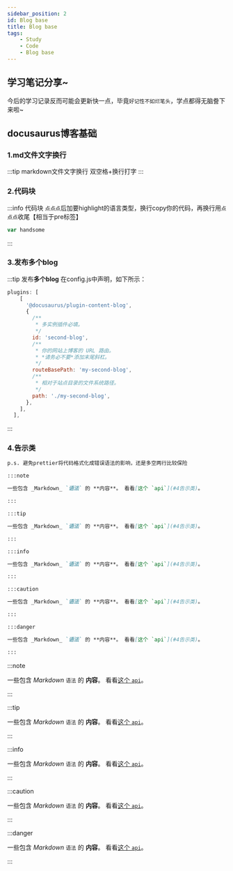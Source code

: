 ```yaml
---
sidebar_position: 2
id: Blog base
title: Blog base
tags:
    - Study
    - Code
    - Blog base
---
```


## 学习笔记分享~
今后的学习记录反而可能会更新快一点，毕竟`好记性不如烂笔头`，学点都得无脑誊下来啦~  
## docusaurus博客基础

### 1.md文件文字换行
:::tip markdown文件文字换行
双空格+换行打字
:::

### 2.代码块
:::info 代码块
`点点点`后加要highlight的语言类型，换行copy你的代码，再换行用`点点点`收尾【相当于pre标签】
``` js
var handsome
```
:::

### 3.发布多个blog
:::tip 发布**多个blog**
在config.js中声明，如下所示：
``` js title="/static/docusaurus.config.js"
plugins: [
    [
      '@docusaurus/plugin-content-blog',
      {
        /**
         * 多实例插件必填。
         */
        id: 'second-blog',
        /**
         * 你的网站上博客的 URL 路由。
         * *请务必不要*添加末尾斜杠。
         */
        routeBasePath: 'my-second-blog',
        /**
         * 相对于站点目录的文件系统路径。
         */
        path: './my-second-blog',
      },
    ],
  ],
```
:::


### 4.告示类
``` markdown
p.s. 避免prettier将代码格式化成错误语法的影响，还是多空两行比较保险  
  
:::note

一些包含 _Markdown_ `语法` 的 **内容**。 看看[这个 `api`](#4告示类)。

:::

:::tip

一些包含 _Markdown_ `语法` 的 **内容**。 看看[这个 `api`](#4告示类)。

:::

:::info

一些包含 _Markdown_ `语法` 的 **内容**。 看看[这个 `api`](#4告示类)。

:::

:::caution

一些包含 _Markdown_ `语法` 的 **内容**。 看看[这个 `api`](#4告示类)。

:::

:::danger

一些包含 _Markdown_ `语法` 的 **内容**。 看看[这个 `api`](#4告示类)。

:::
```

:::note

一些包含 _Markdown_ `语法` 的 **内容**。 看看[这个 `api`](#4告示类)。

:::

:::tip

一些包含 _Markdown_ `语法` 的 **内容**。 看看[这个 `api`](#4告示类)。

:::

:::info

一些包含 _Markdown_ `语法` 的 **内容**。 看看[这个 `api`](#4告示类)。

:::

:::caution

一些包含 _Markdown_ `语法` 的 **内容**。 看看[这个 `api`](#4告示类)。

:::

:::danger

一些包含 _Markdown_ `语法` 的 **内容**。 看看[这个 `api`](#4告示类)。

:::